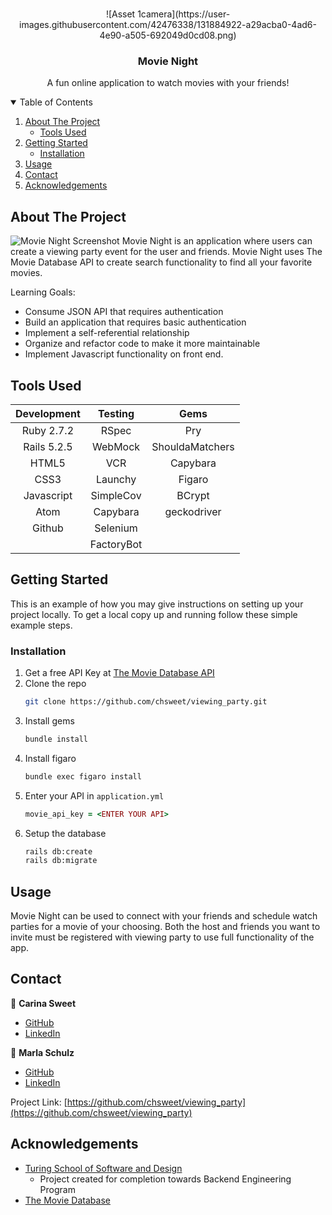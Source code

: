 <!-- PROJECT SHIELDS -->
<!--
*** I'm using markdown "reference style" links for readability.
*** Reference links are enclosed in brackets [ ] instead of parentheses ( ).
*** See the bottom of this document for the declaration of the reference variables
*** for contributors-url, forks-url, etc. This is an optional, concise syntax you may use.
*** https://www.markdownguide.org/basic-syntax/#reference-style-links
-->

<!-- PROJECT LOGO -->
<br />
<p align="center">
  ![Asset 1camera](https://user-images.githubusercontent.com/42476338/131884922-a29acba0-4ad6-4e90-a505-692049d0cd08.png) </p>
  <h3 align="center">Movie Night</h3>

  <p align="center">
    A fun online application to watch movies with your friends!
  </p>



<!-- TABLE OF CONTENTS -->
<details open="open">
  <summary>Table of Contents</summary>
  <ol>
    <li>
      <a href="#about-the-project">About The Project</a>
      <ul>
        <li><a href="#tools-used">Tools Used</a></li>
      </ul>
    </li>
    <li>
      <a href="#getting-started">Getting Started</a>
      <ul>
        <li><a href="#installation">Installation</a></li>
      </ul>
    </li>
    <li><a href="#usage">Usage</a></li>
    <li><a href="#contact">Contact</a></li>
    <li><a href="#acknowledgements">Acknowledgements</a></li>
  </ol>
</details>



<!-- ABOUT THE PROJECT -->
## About The Project

![Movie Night Screenshot](https://user-images.githubusercontent.com/42476338/131887219-04e4594f-72bc-4fd0-867f-f363b0c97b38.png)
Movie Night is an application where users can create a viewing party event for the user and friends. Movie Night uses The Movie Database API to create search functionality to find all your favorite movies. 


Learning Goals:
* Consume JSON API that requires authentication
* Build an application that requires basic authentication
* Implement a self-referential relationship
* Organize and refactor code to make it more maintainable
* Implement Javascript functionality on front end. 


## Tools Used

| Development | Testing       | Gems            |
|   :----:    |    :----:     |    :----:       |
| Ruby 2.7.2  | RSpec         | Pry             |
| Rails 5.2.5 | WebMock       | ShouldaMatchers |
| HTML5       | VCR           | Capybara        |
| CSS3        | Launchy       | Figaro          |
| Javascript  | SimpleCov     | BCrypt          |
| Atom        | Capybara      | geckodriver     |
| Github      | Selenium      |                 |
|             | FactoryBot    |                 |


<!-- GETTING STARTED -->
## Getting Started

This is an example of how you may give instructions on setting up your project locally.
To get a local copy up and running follow these simple example steps.


### Installation

1. Get a free API Key at [The Movie Database API](https://developers.themoviedb.org/3/getting-started/introduction)
2. Clone the repo
   ```sh
   git clone https://github.com/chsweet/viewing_party.git
   ```
3. Install gems
   ```sh
   bundle install
   ```
4. Install figaro
    ```sh
   bundle exec figaro install
   ```
5. Enter your API in `application.yml`
   ```ruby
   movie_api_key = <ENTER YOUR API>
   ```
6. Setup the database
    ```sh
   rails db:create
   rails db:migrate
   ```



<!-- USAGE EXAMPLES -->
## Usage

Movie Night can be used to connect with your friends and schedule watch parties for a movie of your choosing. Both the host and friends you want to invite must be registered with viewing party to use full functionality of the app. 


<!-- CONTACT -->
## Contact
👤  **Carina Sweet**
- [GitHub](https://github.com/chsweet)
- [LinkedIn](https://www.linkedin.com/in/carina-h-sweet/)

👤  **Marla Schulz**
- [GitHub](https://github.com/marlitas)
- [LinkedIn](https://www.linkedin.com/in/marla-a-schulz/)

Project Link: [https://github.com/chsweet/viewing_party](https://github.com/chsweet/viewing_party)


<!-- ACKNOWLEDGEMENTS -->
## Acknowledgements
* [Turing School of Software and Design](https://turing.edu/)
  - Project created for completion towards Backend Engineering Program
* [The Movie Database](https://www.themoviedb.org/)
